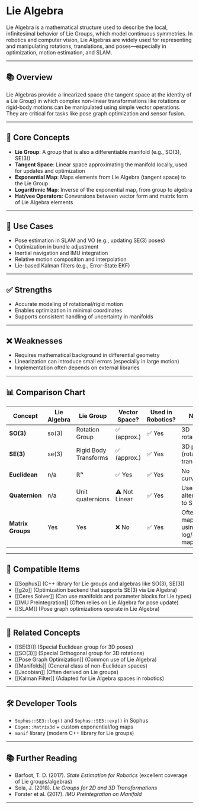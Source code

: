 # Lie Algebra

Lie Algebra is a mathematical structure used to describe the local, infinitesimal behavior of Lie Groups, which model continuous symmetries. In robotics and computer vision, Lie Algebras are widely used for representing and manipulating rotations, translations, and poses—especially in optimization, motion estimation, and SLAM.

---

## 📚 Overview

Lie Algebras provide a linearized space (the tangent space at the identity of a Lie Group) in which complex non-linear transformations like rotations or rigid-body motions can be manipulated using simple vector operations. They are critical for tasks like pose graph optimization and sensor fusion.

---

## 🧠 Core Concepts

- **Lie Group**: A group that is also a differentiable manifold (e.g., SO(3), SE(3))
- **Tangent Space**: Linear space approximating the manifold locally, used for updates and optimization
- **Exponential Map**: Maps elements from Lie Algebra (tangent space) to the Lie Group
- **Logarithmic Map**: Inverse of the exponential map, from group to algebra
- **Hat/vee Operators**: Conversions between vector form and matrix form of Lie Algebra elements

---

## 🧰 Use Cases

- Pose estimation in SLAM and VO (e.g., updating SE(3) poses)
- Optimization in bundle adjustment
- Inertial navigation and IMU integration
- Relative motion composition and interpolation
- Lie-based Kalman filters (e.g., Error-State EKF)

---

## ✅ Strengths

- Accurate modeling of rotational/rigid motion
- Enables optimization in minimal coordinates
- Supports consistent handling of uncertainty in manifolds

---

## ❌ Weaknesses

- Requires mathematical background in differential geometry
- Linearization can introduce small errors (especially in large motion)
- Implementation often depends on external libraries

---

## 📊 Comparison Chart

| Concept       | Lie Algebra         | Lie Group           | Vector Space? | Used in Robotics? | Notes                              |
|---------------|---------------------|----------------------|----------------|--------------------|-------------------------------------|
| **SO(3)**     | so(3)               | Rotation Group       | ✅ (approx.)   | ✅ Yes             | 3D rotations                        |
| **SE(3)**     | se(3)               | Rigid Body Transforms| ✅ (approx.)   | ✅ Yes             | 3D pose (rotation + translation)    |
| **Euclidean** | n/a                 | ℝⁿ                   | ✅ Yes         | ✅ Yes             | No curvature                        |
| **Quaternion**| n/a                 | Unit quaternions     | ⚠️ Not Linear | ✅ Yes             | Used in alternative to SO(3)        |
| **Matrix Groups** | Yes             | Yes                  | ❌ No         | ✅ Yes             | Often mapped using log/exp maps     |

---

## 🔧 Compatible Items

- [[Sophus]] (C++ library for Lie groups and algebras like SO(3), SE(3))
- [[g2o]] (Optimization backend that supports SE(3) via Lie Algebra)
- [[Ceres Solver]] (Can use manifolds and parameter blocks for Lie types)
- [[IMU Preintegration]] (Often relies on Lie Algebra for pose update)
- [[SLAM]] (Pose graph optimizations operate in Lie Algebra)

---

## 🔗 Related Concepts

- [[SE(3)]] (Special Euclidean group for 3D poses)
- [[SO(3)]] (Special Orthogonal group for 3D rotations)
- [[Pose Graph Optimization]] (Common use of Lie Algebra)
- [[Manifolds]] (General class of non-Euclidean spaces)
- [[Jacobian]] (Often derived on Lie groups)
- [[Kalman Filter]] (Adapted for Lie Algebra spaces in robotics)

---

## 🛠 Developer Tools

- `Sophus::SE3::log()` and `Sophus::SE3::exp()` in Sophus
- `Eigen::Matrix3d` + custom exponential/log maps
- `manif` library (modern C++ library for Lie groups)

---

## 📚 Further Reading

- Barfoot, T. D. (2017). *State Estimation for Robotics* (excellent coverage of Lie groups/algebras)
- Sola, J. (2018). *Lie Groups for 2D and 3D Transformations*
- Forster et al. (2017). *IMU Preintegration on Manifold*

---
